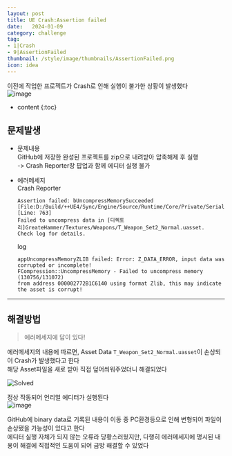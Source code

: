 ```yaml
---
layout: post
title: UE Crash:Assertion failed
date:   2024-01-09
category: challenge
tag:
- 1|Crash
- 9|AssertionFailed
thumbnail: /style/image/thumbnails/AssertionFailed.png
icon: idea
---
```


이전에 작업한 프로젝트가 Crash로 인해 실행이 불가한 상황이 발생했다  
![image](https://github.com/ssonsonya/ssonsonya.github.io/assets/116151781/35712acc-e471-441b-9df0-3e45f048a398)

* content
{:toc}

## 문제발생

- 문제내용  
    GitHub에 저장한 완성된 프로젝트를 zip으로 내려받아 압축해제 후 실행  
    -> Crash Reporter창 팝업과 함께 에디터 실행 불가

- 에러메세지  
    Crash Reporter
    ```console
    Assertion failed: bUncompressMemorySucceeded
    [File:D:/Build/++UE4/Sync/Engine/Source/Runtime/Core/Private/Serialization/Archive.cpp] [Line: 763]
    Failed to uncompress data in [디렉토리]GreateHammer/Textures/Weapons/T_Weapon_Set2_Normal.uasset.
    Check log for details.
    ```

    log
    ```console
    appUncompressMemoryZLIB failed: Error: Z_DATA_ERROR, input data was corrupted or incomplete!
    FCompression::UncompressMemory - Failed to uncompress memory (130756/131072) 
    from address 000002772B1C6140 using format Zlib, this may indicate the asset is corrupt!
    ```

---

## 해결방법

> 에러메세지에 답이 있다!

에러메세지의 내용에 따르면, Asset Data `T_Weapon_Set2_Normal.uasset`이 손상되어 Crash가 발생했다고 한다  
해당 Asset파일을 새로 받아 직접 덮어씌워주었더니 해결되었다  

![Solved](https://github.com/ssonsonya/ssonsonya.github.io/assets/116151781/435b7948-8cee-472f-9369-50b64ff03c2a)

정상 작동되어 언리얼 에디터가 실행된다  
![image](https://github.com/ssonsonya/ssonsonya.github.io/assets/116151781/fb0531df-d879-4c03-b74c-b752f74f90a9)

GitHub에 binary data로 기록된 내용이 이동 중 PC환경등으로 인해 변형되어 파일이 손상됐을 가능성이 있다고 한다  
에디터 실행 자체가 되지 않는 오류라 당황스러웠지만, 다행히 에러메세지에 명시된 내용이 해결에 직접적인 도움이 되어 금방 해결할 수 있었다